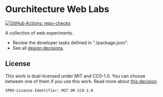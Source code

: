 # Ourchitecture Web Labs

[![GitHub Actions: repo-checks](https://img.shields.io/github/actions/workflow/status/ourchitecture/labs-web/repo-checks.yaml?logo=GitHub%20Actions&logoColor=white&label=repo-checks)](https://github.com/ourchitecture/labs-web/actions/workflows/repo-checks.yaml)

A collection of web experiments.

-   Review the developer tasks defined in "./package.json".
-   See all [design decisions](./src/docs/decisions/).

## License

This work is dual-licensed under MIT and CC0-1.0.
You can choose between one of them if you use this work.
Read more about [this decision](./src/docs/decisions/choose-licensing.md).

`SPDX-License-Identifier: MIT OR CC0-1.0`
